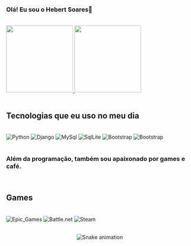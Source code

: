 ### Olá! Eu sou o Hebert Soares👋
<br>
<div>
  <a href="https://github.com/HebertFsoares">
    <img height="180em" src="https://github-readme-stats.vercel.app/api?username=HebertFsoares&count_private=true&include_all_commits=true&show_icons=true&theme=dark&hide_border=false&show_owner=true"/>
    <img height="180em" src="https://github-readme-stats.vercel.app/api/top-langs/?username=HebertFsoares&theme=dark&hide_border=false&&layout=compact"/>
  </a>
</div>
<br>

## Tecnologias que eu uso no meu dia
<div style="display: inline_block"><br/>
    <img align="center" alt="Python" src="https://img.shields.io/badge/Python-14354C?style=for-the-badge&logo=python&logoColor=white"/>
    <img align="center" alt="Django" src="https://img.shields.io/badge/Django-092E20?style=for-the-badge&logo=django&logoColor=white"/>
    <img align="center" alt="MySql" src="https://img.shields.io/badge/MySQL-00000F?style=for-the-badge&logo=mysql&logoColor=white"/>
    <img align="center" alt="SqlLite" src="https://img.shields.io/badge/SQLite-07405E?style=for-the-badge&logo=sqlite&logoColor=white"/>
    <img align="center" alt="Bootstrap" src="https://img.shields.io/badge/Bootstrap-563D7C?style=for-the-badge&logo=bootstrap&logoColor=white"/>
    <img align="center" alt="Bootstrap" src="https://img.shields.io/badge/Heroku-430098?style=for-the-badge&logo=heroku&logoColor=white"/>

</div><br>


###

### Além da programação, também sou apaixonado por games e café.

<br>

## Games
   <div style="display: inline_block"><br/>
    <img align="center" alt="Epic_Games" src="https://img.shields.io/badge/Epic%20Games-313131?style=for-the-badge&logo=Epic%20Games&logoColor=white"/>
    <img align="center" alt="Battle.net" src="https://img.shields.io/badge/Battle.net-000?style=for-the-badge&logo=battle.net&logoColor=148EFF"/>
    <img align="center" alt="Steam" src="https://img.shields.io/badge/Steam-000000?style=for-the-badge&logo=steam&logoColor=white"/>
    

</div><br>

<div align="center">

  ![Snake animation](https://github.com/danielbped/danielbped/blob/output/github-contribution-grid-snake.svg)
  
</div>



